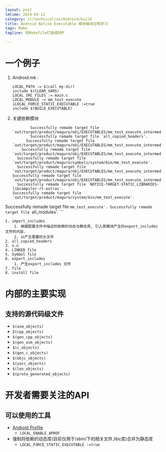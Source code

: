 ```yaml
---
layout: post
lmtime: 2014-03-12
category: it/technical/os/Android/build
title: Android Native Executable 模块编译过程学习
tags: Make
tagline: 将Makefile打造成OOP

---
```


# 一个例子

1. Android.mk :

    ```
    LOCAL_PATH := $(call my-dir)
    include $(CLEAR_VARS)
    LOCAL_SRC_FILES := main.c
    LOCAL_MODULE := mm_test_execute
    iLOCAL_FORCE_STATIC_EXECUTABLE :=true
    include $(BUILD_EXECUTABLE)
    ```

2. 关键依赖模块

    ```
            Successfully remade target file `out/target/product/maguro/obj/EXECUTABLES/mm_test_execute_intermediates/import_includes'.
            Successfully remade target file `all_copied_headers'.
          Successfully remade target file `out/target/product/maguro/obj/EXECUTABLES/mm_test_execute_intermediates/main.o'.
        Successfully remade target file `out/target/product/maguro/obj/EXECUTABLES/mm_test_execute_intermediates/LINKED/mm_test_execute'.
      Successfully remade target file `out/target/product/maguro/symbols/system/bin/mm_test_execute'.
      Successfully remade target file `out/target/product/maguro/obj/EXECUTABLES/mm_test_execute_intermediates/export_includes'.
    Successfully remade target file `out/target/product/maguro/obj/EXECUTABLES/mm_test_execute_intermediates/mm_test_execute'.
      Successfully remade target file `NOTICE-TARGET-STATIC_LIBRARIES-libcompiler-rt-extras'.
    Successfully remade target file `out/target/product/maguro/system/bin/mm_test_execute'.
  Successfully remade target file `mm_test_execute'.
Successfully remade target file `all_modules'.
    ```

    1. import_includes
        1. 根据配置文件中描述的依赖的动态与静态库, 引入其模块产生的export_includes文件的内容.
        2. 以产生需要的头文件
    2. all_copied_headers
    3. x.o
    4. LINKED file
    5. Symbol file
    6. export_includes
        1. 产生export_includes 文件
    7. file
    8. install file

# 内部的主要实现

## 支持的源代码级文件

* `$(asm_objects)`
* `$(cpp_objects)`
* `$(gen_cpp_objects)`
* `$(gen_asm_objects)`
* `$(c_objects)`
* `$(gen_c_objects)`
* `$(objc_objects)`
* `$(yacc_objects)`
* `$(lex_objects)`
* `$(proto_generated_objects)`

# 开发者需要关注的API

## 可以使用的工具

* [Android Profile](https://code.google.com/p/aprof/)
    * `LOCAL_ENABLE_APROF`
* 强制将依赖的动态库(目前仅用于/sbin/下的相关文件,libc库)合并为静态库
    * `LOCAL_FORCE_STATIC_EXECUTABLE :=true`

